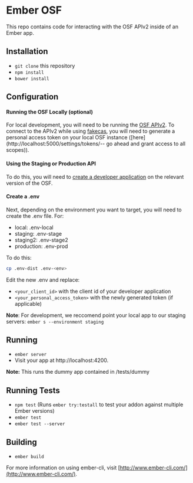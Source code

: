 # Ember OSF

This repo contains code for interacting with the OSF APIv2 inside of an Ember app.

## Installation

* `git clone` this repository
* `npm install`
* `bower install`

## Configuration

#### Running the OSF Locally (optional)

For local development, you will need to be running the [OSF APIv2](https://github.com/CenterForOpenScience/osf.io#running-the-api-server).
To connect to the APIv2 while using [fakecas](https://github.com/CenterForOpenScience/osf.io#running-the-osf), you will need to generate a
personal access token on your local OSF instance ([here](http://localhost:5000/settings/tokens/-- go ahead and grant access to all scopes)).

#### Using the Staging or Production API

To do this, you will need to [create a developer application](https://staging.osf.io/settings/applications/) on the relevant version of the OSF.

#### Create a .env

Next, depending on the environment you want to target, you will need to create the .env file. For:
- local: .env-local
- staging: .env-stage
- staging2: .env-stage2
- production: .env-prod

To do this:
```bash
cp .env-dist .env-<env>
```

Edit the new .env and replace:
- `<your_client_id>` with the client id of your developer application
- `<your_personal_access_token>` with the newly generated token (if applicable)

**Note**: For development, we reccomend point your local app to our staging servers: `ember s --environment staging`

## Running

* `ember server`
* Visit your app at http://localhost:4200.

**Note:** This runs the dummy app contained in /tests/dummy

## Running Tests

* `npm test` (Runs `ember try:testall` to test your addon against multiple Ember versions)
* `ember test`
* `ember test --server`

## Building

* `ember build`

For more information on using ember-cli, visit [http://www.ember-cli.com/](http://www.ember-cli.com/).
